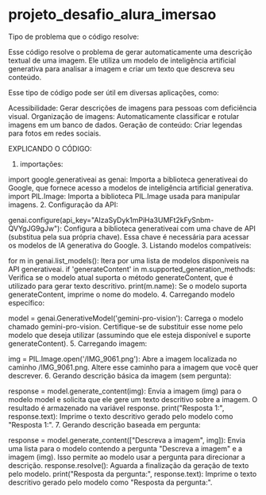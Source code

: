 # projeto_desafio_alura_imersao

Tipo de problema que o código resolve:

Esse código resolve o problema de gerar automaticamente uma descrição textual de uma imagem. Ele utiliza um modelo de inteligência artificial generativa para analisar a imagem e criar um texto que descreva seu conteúdo.

Esse tipo de código pode ser útil em diversas aplicações, como:

Acessibilidade: Gerar descrições de imagens para pessoas com deficiência visual.
Organização de imagens: Automaticamente classificar e rotular imagens em um banco de dados.
Geração de conteúdo: Criar legendas para fotos em redes sociais.


EXPLICANDO O CÓDIGO:

1. importações:

import google.generativeai as genai: Importa a biblioteca generativeai do Google, que fornece acesso a modelos de inteligência artificial generativa.
import PIL.Image: Importa a biblioteca PIL.Image usada para manipular imagens.
2. Configuração da API:

genai.configure(api_key="AIzaSyDyk1mPiHa3UMFt2kFySnbm-QVYgJG9gJw"): Configura a biblioteca generativeai com uma chave de API (substitua pela sua própria chave). Essa chave é necessária para acessar os modelos de IA generativa do Google.
3. Listando modelos compatíveis:

for m in genai.list_models(): Itera por uma lista de modelos disponíveis na API generativeai.
if 'generateContent' in m.supported_generation_methods: Verifica se o modelo atual suporta o método generateContent, que é utilizado para gerar texto descritivo.
print(m.name): Se o modelo suporta generateContent, imprime o nome do modelo.
4. Carregando modelo específico:

model = genai.GenerativeModel('gemini-pro-vision'): Carrega o modelo chamado gemini-pro-vision. Certifique-se de substituir esse nome pelo modelo que deseja utilizar (assumindo que ele esteja disponível e suporte generateContent).
5. Carregando imagem:

img = PIL.Image.open('/IMG_9061.png'): Abre a imagem localizada no caminho /IMG_9061.png. Altere esse caminho para a imagem que você quer descrever.
6. Gerando descrição básica da imagem (sem pergunta):

response = model.generate_content(img): Envia a imagem (img) para o modelo model e solicita que ele gere um texto descritivo sobre a imagem. O resultado é armazenado na variável response.
print("Resposta 1:", response.text): Imprime o texto descritivo gerado pelo modelo como "Resposta 1:".
7. Gerando descrição baseada em pergunta:

response = model.generate_content(["Descreva a imagem", img]): Envia uma lista para o modelo contendo a pergunta "Descreva a imagem" e a imagem (img). Isso permite ao modelo usar a pergunta para direcionar a descrição.
response.resolve(): Aguarda a finalização da geração de texto pelo modelo.
print("Resposta da pergunta:", response.text): Imprime o texto descritivo gerado pelo modelo como "Resposta da pergunta:".
